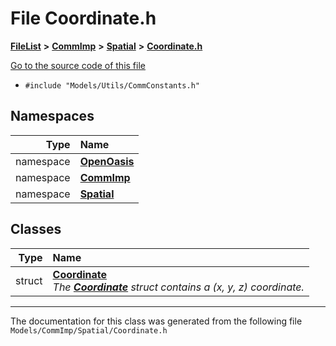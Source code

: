 

# File Coordinate.h



[**FileList**](files.md) **>** [**CommImp**](dir_6202b98a8704f42b1ea358646461643f.md) **>** [**Spatial**](dir_47a0bcc12c466f07097ed8db741700fa.md) **>** [**Coordinate.h**](_coordinate_8h.md)

[Go to the source code of this file](_coordinate_8h_source.md)



* `#include "Models/Utils/CommConstants.h"`













## Namespaces

| Type | Name |
| ---: | :--- |
| namespace | [**OpenOasis**](namespace_open_oasis.md) <br> |
| namespace | [**CommImp**](namespace_open_oasis_1_1_comm_imp.md) <br> |
| namespace | [**Spatial**](namespace_open_oasis_1_1_comm_imp_1_1_spatial.md) <br> |


## Classes

| Type | Name |
| ---: | :--- |
| struct | [**Coordinate**](struct_open_oasis_1_1_comm_imp_1_1_spatial_1_1_coordinate.md) <br>_The_ [_**Coordinate**_](struct_open_oasis_1_1_comm_imp_1_1_spatial_1_1_coordinate.md) _struct contains a (x, y, z) coordinate._ |



















































------------------------------
The documentation for this class was generated from the following file `Models/CommImp/Spatial/Coordinate.h`

